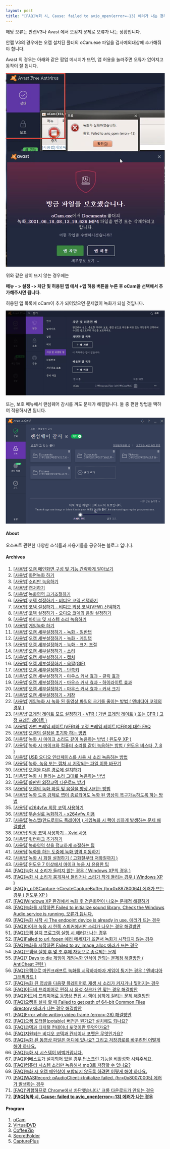 ```yaml
---
layout: post
title: "[FAQ]녹화 시, Cause: failed to avio_open(error=-13) 에러가 나는 경우"
---
```


해당 오류는 안랩V3나 Avast 에서 오감지 문제로 오류가 나는 상황입니다.

안랩 V3의 경우에는 오캠 설치된 폴더의 oCam.exe 파일을 검사예외대상에 추가해줘야 합니다.

Avast 의 경우는 아래와 같은 팝업 메시지가 뜨면, 앱 허용을 눌러주면 오류가 없어지고 동작이 잘 됩니다.

![](/images/faq_72_img_1.png)

위와 같은 창이 뜨지 않는 경우에는

**메뉴 - > 설정 -> 차단 및 허용된 앱 에서 +앱 허용 버튼을 누른 후 oCam을 선택해서 추가해주시면 됩니다.**

허용된 앱 목록에 oCam이 추가 되어있으면 문제없이 녹화가 되실 것입니다.

![](/images/faq_72_img_2.png)

또는, 보호 메뉴에서 랜섬웨어 감시를 꺼도 문제가 해결됩니다. 둘 중 편한 방법을 택하여 적용하시면 됩니다.

![](/images/faq_72_img_3.png)

  

#### About

오소프트 관련한 다양한 소식들과 사용기들을 공유하는 블로그 입니다.

#### Archives

  1. [[사용법]오캠 메인화면 구성 및 기능 간략하게 알아보기](index.php?p=desk&page=1)
  2. [[사용법]화면녹화 하기](index.php?p=desk&page=2)
  3. [[사용법]소리만 녹음하기](index.php?p=desk&page=3)
  4. [[사용법]캡처하기](index.php?p=desk&page=4)
  5. [[사용법]녹화영역 크기조절하기](index.php?p=desk&page=5)
  6. [[사용법]코덱 설정하기 - 비디오 코덱 선택하기](index.php?p=desk&page=6)
  7. [[사용법]코덱 설정하기 - 비디오 외장 코덱(VFW) 선택하기](index.php?p=desk&page=7)
  8. [[사용법]코덱 설정하기 - 오디오 코덱의 음질 설정하기](index.php?p=desk&page=8)
  9. [[사용법]마이크 및 시스템 소리 녹음하기](index.php?p=desk&page=9)
  10. [[사용법]게임녹화 하기](index.php?p=desk&page=10)
  11. [[사용법]오캠 세부설정하기 - 녹화 - 일반탭](index.php?p=desk&page=11)
  12. [[사용법]오캠 세부설정하기 - 녹화 - 게임탭](index.php?p=desk&page=12)
  13. [[사용법]오캠 세부설정하기 - 녹화 - 크기 조절](index.php?p=desk&page=13)
  14. [[사용법]오캠 세부설정하기 - 소리](index.php?p=desk&page=14)
  15. [[사용법]오캠 세부설정하기 - 캡처](index.php?p=desk&page=15)
  16. [[사용법]오캠 세부설정하기 - 움짤(GIF)](index.php?p=desk&page=16)
  17. [[사용법]오캠 세부설정하기 - 단축키](index.php?p=desk&page=17)
  18. [[사용법]오캠 세부설정하기 - 마우스 커서 효과 - 클릭 효과](index.php?p=desk&page=18)
  19. [[사용법]오캠 세부설정하기 - 마우스 커서 효과 - 하이라이트 효과](index.php?p=desk&page=19)
  20. [[사용법]오캠 세부설정하기 - 마우스 커서 효과 - 커서 크기](index.php?p=desk&page=20)
  21. [[사용법]오캠 세부설정하기 - 저장](index.php?p=desk&page=21)
  22. [[사용법]게임녹화 시 녹화 된 동영상 파일의 크기를 줄이는 방법 ( 엔비디아 코덱의 경우 )](index.php?p=desk&page=22)
  23. [[사용법]프레임 레이트 모드 설정하기 - VFR ( 가변 프레임 레이트 ) 또는 CFR ( 고정 프레임 레이트 )](index.php?p=desk&page=23)
  24. [[사용법]가변 프레임 레이트(VFR)와 고정 프레임 레이트(CFR)에 대한 FAQ](index.php?p=desk&page=24)
  25. [[사용법]오캠의 설정을 초기화 하는 방법](index.php?p=desk&page=25)
  26. [[사용팁]녹화 시 마이크 소리도 같이 녹음하는 방법 ( 윈도우 XP )](index.php?p=desk&page=26)
  27. [[사용팁]녹화 시 마이크와 컴퓨터 소리를 같이 녹음하는 방법 ( 윈도우 비스타, 7, 8 )](index.php?p=desk&page=27)
  28. [[사용팁]USB 오디오 인터페이스를 사용 시 소리 녹음하는 방법](index.php?p=desk&page=28)
  29. [[사용팁]녹화, 녹음 또는 캡처 시 저장되는 파일 이름 바꾸기](index.php?p=desk&page=29)
  30. [[사용팁]오캠을 다른 경로에 설치하기](index.php?p=desk&page=30)
  31. [[사용팁]녹화 시 들리는 소리 그대로 녹음하는 방법](index.php?p=desk&page=31)
  32. [[사용팁]쓸만한 외장코덱 다운로드 받기](index.php?p=desk&page=32)
  33. [[사용팁]오캠의 녹화 화질 및 음질을 향상 시키는 방법](index.php?p=desk&page=33)
  34. [[사용팁]녹화 도중 강제로 앱이 종료되어도 녹화 된 영상이 복구가능하도록 하는 방법](index.php?p=desk&page=34)
  35. [[사용팁]x264vfw 외장 코덱 사용하기](index.php?p=desk&page=35)
  36. [[사용팁]무손실로 녹화하기 - x264vfw 이용](index.php?p=desk&page=36)
  37. [[사용팁]녹스앱(안드로이드 플레이어 ) 게임녹화 시 랙이 심하게 발생하는 문제 해결방안](index.php?p=desk&page=37)
  38. [[사용팁]외장 코덱 사용하기 - Xvid 사용](index.php?p=desk&page=38)
  39. [[사용팁]워터마크 추가하기](index.php?p=desk&page=39)
  40. [[사용팁]녹화영역 창을 정교하게 조절하는 팁](index.php?p=desk&page=40)
  41. [[사용팁]녹화를 하는 도중에 녹화 영역 이동하기](index.php?p=desk&page=41)
  42. [[사용팁]녹화 시 화질 설정하기 ( 고화질부터 저화질까지 )](index.php?p=desk&page=42)
  43. [[사용팁]윈도우 7 이상에서 마이크 녹음 시 유용한 팁](index.php?p=desk&page=43)
  44. [[FAQ]녹화 시 소리가 들리지 않는 경우 ( Windows XP의 경우 )](index.php?p=desk&page=44)
  45. [[FAQ]녹화 시 소리가 뭉게져서 들리거나 소리가 작게 들리는 경우 ( Windows XP )](index.php?p=desk&page=45)
  46. [[FAQ]g_pDSCapture->CreateCaptureBuffer (hr=0x88780064) 에러가 뜨는 경우 ( 윈도우 XP )](index.php?p=desk&page=46)
  47. [[FAQ]Windows XP 환경에서 녹화 후 검은화면이 나오는 문제점 해결하기](index.php?p=desk&page=47)
  48. [[FAQ]녹화를 시작하면 Failed to initialize sound library. Check the Windows Audio service is running. 오류가 뜹니다.](index.php?p=desk&page=48)
  49. [[FAQ]녹화 시작 시 The endpoint device is already in use. 에러가 뜨는 경우](index.php?p=desk&page=49)
  50. [[FAQ]마이크 녹음 시 한쪽 스피커에서만 소리가 나오는 경우 해결방안](index.php?p=desk&page=50)
  51. [[FAQ]오캠 설치 프로그램 실행 시 에러가 나는 경우](index.php?p=desk&page=51)
  52. [[FAQ]Failed to url_fopen 에러 메세지가 뜨면서 녹화가 시작되지 않는 경우](index.php?p=desk&page=52)
  53. [[FAQ]녹화을 시작하면 Failed to av_image_alloc 에러가 뜨는 경우](index.php?p=desk&page=53)
  54. [[FAQ]오캠을 실행 후 몇 초 후에 자동으로 종료되는 문제](index.php?p=desk&page=54)
  55. [[FAQ]7 Days to die 게임이 게임녹화 인식이 안되는 문제점 해결방안 ( AntiCheat 관련 )](index.php?p=desk&page=55)
  56. [[FAQ]오캠으로 마인크래프트 녹화를 시작하자마자 게임이 튕기는 경우 ( 엔비디아 그래픽카드 )](index.php?p=desk&page=56)
  57. [[FAQ]녹화 된 영상을 다음팟 플레이어로 재생 시 소리가 커지거나 찢어지는 경우](index.php?p=desk&page=57)
  58. [[FAQ]어도비 프리미어로 편집 시 음성 싱크가 안 맞는 경우 해결방안](index.php?p=desk&page=58)
  59. [[FAQ]어도비 프리미어로 동영상 편집 시 랙이 심하게 걸리는 문제 해결방안](index.php?p=desk&page=59)
  60. [[FAQ]오캠을 설치 할 때 Failed to get path of 64-bit Common Files directory 에러가 나는 경우 해결방안](index.php?p=desk&page=60)
  61. [[FAQ]Error while writing video frame (error=-28) 해결방안](index.php?p=desk&page=61)
  62. [[FAQ]오캠 포터블(potable) 버전은 뭔가요? 설치해도 되나요?](index.php?p=desk&page=62)
  63. [[FAQ]코덱과 디지털 컨테이너 포맷이란 무엇인가요?](index.php?p=desk&page=63)
  64. [[FAQ]지원되는 비디오 코덱과 컨테이너 포맷은 무엇인가요?](index.php?p=desk&page=64)
  65. [[FAQ]녹화 된 동영상 파일은 어디에 있나요? 그리고 저장경로를 바꾸려먼 어떻게 해야 하나요.](index.php?p=desk&page=65)
  66. [[FAQ]녹화 시 시스템이 버벅거립니다.](index.php?p=desk&page=66)
  67. [[FAQ]어베스트가 설치되어 있을 경우 딥스크린 기능을 비활성화 시켜주세요.](index.php?p=desk&page=67)
  68. [[FAQ]컴퓨터 시스템 소리만 녹음해서 mp3로 저장할 수 있나요?](index.php?p=desk&page=68)
  69. [[FAQ]녹화 시 오캠 메인창이 포함되지 않도록 하려면 어떻게 해야 하나요.](index.php?p=desk&page=69)
  70. [[FAQ]WASRecord: pAudioClient->Initialize failed. (hr=0x80070005) 에러가 발생하는 경우](index.php?p=desk&page=70)
  71. [[FAQ]'위험하므로 Chrome에서 차단했습니다.' 크롬 다운로드가 안되는 경우](index.php?p=desk&page=71)
  72. **[[FAQ]녹화 시, Cause: failed to avio_open(error=-13) 에러가 나는 경우](index.php?p=desk&page=72)**

#### Program

  1. [oCam](https://ohsoft.net/kor/ocam/download.php?cate=1002)
  2. [VirtualDVD](https://ohsoft.net/kor/vdvd/download.php?cate=1003)
  3. [CoffeeZip](https://ohsoft.net/kor/czip/download.php?cate=1004)
  4. [SecretFolder](https://ohsoft.net/kor/sfolder/download.php?cate=1005)
  5. [CapturePlus](https://ohsoft.net/kor/cplus/download.php?cate=1006)

